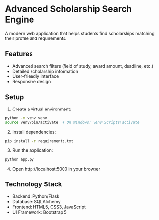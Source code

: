 # Advanced Scholarship Search Engine

A modern web application that helps students find scholarships matching their profile and requirements.

## Features

- Advanced search filters (field of study, award amount, deadline, etc.)
- Detailed scholarship information
- User-friendly interface
- Responsive design

## Setup

1. Create a virtual environment:
```bash
python -m venv venv
source venv/bin/activate  # On Windows: venv\Scripts\activate
```

2. Install dependencies:
```bash
pip install -r requirements.txt
```

3. Run the application:
```bash
python app.py
```

4. Open http://localhost:5000 in your browser

## Technology Stack

- Backend: Python/Flask
- Database: SQLAlchemy
- Frontend: HTML5, CSS3, JavaScript
- UI Framework: Bootstrap 5
